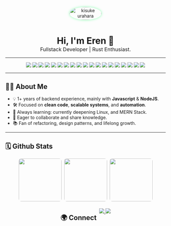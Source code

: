 <p align="center">
  <img src="https://media3.giphy.com/media/v1.Y2lkPTc5MGI3NjExcHQ5NHRpdTB3aTNvcjJpY3NmMHp3ZDVpZzB1YXdmdjFqYXpqdGZvayZlcD12MV9pbnRlcm5hbF9naWZfYnlfaWQmY3Q9Zw/6prNKZT3vv7W/giphy.gif" alt="kisuke urahara" width="100" height="40" style="border-radius: 50%; box-shadow: 0 0 8px #8cffb2; margin-bottom: 10px;" />
</p>

<h1 align="center" style="margin-bottom:0;">
  Hi, I'm Eren 👋
</h1>
<p align="center" style="margin-top:0; font-size:1.15em;">
  Fullstack Developer | Rust Enthusiast.
</p>

---

<p align="center">

  
  <img src="https://img.shields.io/badge/html5-%23E34F26.svg?style=for-the-badge&logo=html5&logoColor=white"/>
  <img src="https://img.shields.io/badge/css3-%231572B6.svg?style=for-the-badge&logo=css3&logoColor=white"/>
  <img src="https://img.shields.io/badge/javascript-%23323330.svg?style=for-the-badge&logo=javascript&logoColor=%23F7DF1E"/>
  <img src="https://img.shields.io/badge/typescript-%23007ACC.svg?style=for-the-badge&logo=typescript&logoColor=white"/>
  <img src="https://img.shields.io/badge/-ReactJs-61DAFB?logo=react&logoColor=white&style=for-the-badge"/>
  <img src="https://img.shields.io/badge/-NestJs-ea2845?style=for-the-badge&logo=nestjs&logoColor=white"/>
  <img src="https://img.shields.io/badge/node.js-6DA55F?style=for-the-badge&logo=node.js&logoColor=white"/>
  <img src="https://img.shields.io/badge/MongoDB-%234ea94b.svg?style=for-the-badge&logo=mongodb&logoColor=white"/>
  <img src="https://img.shields.io/static/v1?style=for-the-badge&message=Mongoose&color=880000&logo=Mongoose&logoColor=FFFFFF&label="/>
  <img src="https://img.shields.io/badge/express.js-%23404d59.svg?style=for-the-badge&logo=express&logoColor=%2361DAFB"/>
  <img src="https://img.shields.io/badge/Rust-000000?style=for-the-badge&logo=rust&logoColor=white"/>
  <img src="https://img.shields.io/badge/Postman-FF6C37?style=for-the-badge&logo=postman&logoColor=white"/>
  <img src="https://img.shields.io/badge/Linux-FCC624?style=for-the-badge&logo=linux&logoColor=black"/>
  <img src="https://img.shields.io/badge/git-%23F05033.svg?style=for-the-badge&logo=git&logoColor=white"/>
  <img src="https://img.shields.io/badge/github-%23121011.svg?style=for-the-badge&logo=github&logoColor=white"/>
  <img src="https://img.shields.io/badge/NODEMON-%23323330.svg?style=for-the-badge&logo=nodemon&logoColor=%BBDEAD"/>
  <img src="https://img.shields.io/badge/NPM-%23CB3837.svg?style=for-the-badge&logo=npm&logoColor=white"/>
  <img src="https://img.shields.io/badge/Visual%20Studio-5C2D91.svg?style=for-the-badge&logo=visual-studio&logoColor=white"/>
  <img src="https://img.shields.io/badge/Android%20Studio-3DDC84.svg?style=for-the-badge&logo=android-studio&logoColor=white"/>
</p>

---

## 👨‍💻 About Me

- 💡 1+ years of backend experience, mainly with **Javascript** & **NodeJS**.
- 🛠️ Focused on **clean code**, **scalable systems**, and **automation**.
- 🌱 Always learning: currently deepening Linux, and MERN Stack.
- 🤝 Eager to collaborate and share knowledge.
- 📚 Fan of refactoring, design patterns, and lifelong growth.

---

## 🗓️ Github Stats

<div align="center" style="display:flex; gap:8px; justify-content:center; flex-wrap:wrap;">
  <img src="https://github-readme-stats.vercel.app/api?username=erenmentes&theme=chartreuse-dark&hide_title=true&show_icons=true&count_private=true&include_all_commits=true" height="135" style="border-radius:8px;"/>
  <img src="https://github-readme-stats.vercel.app/api/top-langs?username=erenmentes&layout=compact&langs_count=6&include_all_commits=true&theme=chartreuse-dark" height="135" style="border-radius:8px;"/>
  <img src="https://streak-stats.demolab.com/?user=erenmentes&theme=chartreuse-dark&count_private=true&include_all_commits=true" height="135" style="border-radius:8px;"/>

## 🌍 Connect

<p align="center">
  <a href="mailto:erenmentes13@gmail.com" title="Email">
    <img src="https://img.shields.io/badge/Gmail-D14836?style=flat&logo=gmail&logoColor=white"/>
  </a>
  <a href="https://t.me/asdemree" title="Telegram">
    <img src="https://img.shields.io/badge/Telegram-2CA5E0?style=flat&logo=telegram&logoColor=white"/>
  </a>
</p>
